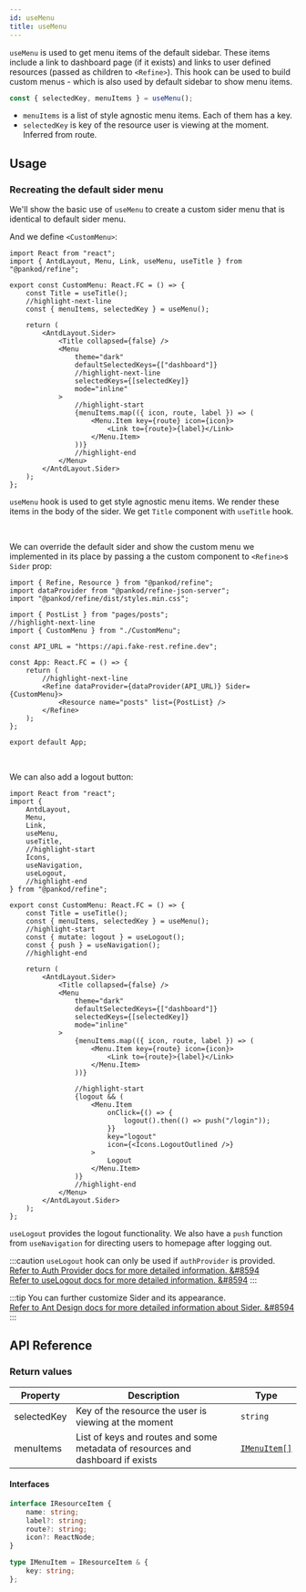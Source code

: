 ```yaml
---
id: useMenu
title: useMenu
---
```


`useMenu` is used to get menu items of the default sidebar. These items include a link to dashboard page (if it exists) and links to user defined resources (passed as children to `<Refine>`). This hook can be used to build custom menus - which is also used by default sidebar to show menu items.

```ts
const { selectedKey, menuItems } = useMenu();
```

* `menuItems` is a list of style agnostic menu items. Each of them has a key.
* `selectedKey` is key of the resource user is viewing at the moment. Inferred from route.

## Usage

### Recreating the default sider menu

We'll show the basic use of `useMenu` to create a custom sider menu that is identical to default sider menu.

And we define `<CustomMenu>`:

```tsx title="src/CustomMenu.tsx"
import React from "react";
import { AntdLayout, Menu, Link, useMenu, useTitle } from "@pankod/refine";

export const CustomMenu: React.FC = () => {
    const Title = useTitle();
    //highlight-next-line
    const { menuItems, selectedKey } = useMenu();

    return (
        <AntdLayout.Sider>
            <Title collapsed={false} />
            <Menu
                theme="dark"
                defaultSelectedKeys={["dashboard"]}
                //highlight-next-line
                selectedKeys={[selectedKey]}
                mode="inline"
            >
                //highlight-start
                {menuItems.map(({ icon, route, label }) => (
                    <Menu.Item key={route} icon={icon}>
                        <Link to={route}>{label}</Link>
                    </Menu.Item>
                ))}
                //highlight-end
            </Menu>
        </AntdLayout.Sider>
    );
};
```

`useMenu` hook is used to get style agnostic menu items. We render these items in the body of the sider. We get `Title` component with `useTitle` hook.

<br />

We can override the default sider and show the custom menu we implemented in its place by passing a the custom component to `<Refine>`s `Sider` prop:

```tsx title="App.tsx"
import { Refine, Resource } from "@pankod/refine";
import dataProvider from "@pankod/refine-json-server";
import "@pankod/refine/dist/styles.min.css";

import { PostList } from "pages/posts";
//highlight-next-line
import { CustomMenu } from "./CustomMenu";

const API_URL = "https://api.fake-rest.refine.dev";

const App: React.FC = () => {
    return (
        //highlight-next-line
        <Refine dataProvider={dataProvider(API_URL)} Sider={CustomMenu}>
            <Resource name="posts" list={PostList} />
        </Refine>
    );
};

export default App;
```

<br />

We can also add a logout button:

```tsx title="src/CustomMenu.tsx"
import React from "react";
import {
    AntdLayout,
    Menu,
    Link,
    useMenu,
    useTitle,
    //highlight-start
    Icons,
    useNavigation,
    useLogout,
    //highlight-end
} from "@pankod/refine";

export const CustomMenu: React.FC = () => {
    const Title = useTitle();
    const { menuItems, selectedKey } = useMenu();
    //highlight-start
    const { mutate: logout } = useLogout();
    const { push } = useNavigation();
    //highlight-end

    return (
        <AntdLayout.Sider>
            <Title collapsed={false} />
            <Menu
                theme="dark"
                defaultSelectedKeys={["dashboard"]}
                selectedKeys={[selectedKey]}
                mode="inline"
            >
                {menuItems.map(({ icon, route, label }) => (
                    <Menu.Item key={route} icon={icon}>
                        <Link to={route}>{label}</Link>
                    </Menu.Item>
                ))}

                //highlight-start
                {logout && (
                    <Menu.Item
                        onClick={() => {
                            logout().then(() => push("/login"));
                        }}
                        key="logout"
                        icon={<Icons.LogoutOutlined />}
                    >
                        Logout
                    </Menu.Item>
                )}
                //highlight-end
            </Menu>
        </AntdLayout.Sider>
    );
};
```

`useLogout` provides the logout functionality. We also have a `push` function from `useNavigation` for directing users to homepage after logging out.

:::caution
`useLogout` hook can only be used if `authProvider` is provided.  
[Refer to Auth Provider docs for more detailed information. &#8594](guides-and-concepts/providers/auth-provider.md)  
[Refer to useLogout docs for more detailed information. &#8594](hooks/auth/useLogout.md)
:::

:::tip
You can further customize Sider and its appearance.  
[Refer to Ant Design docs for more detailed information about Sider. &#8594](https://ant.design/components/layout/#Layout.Sider)
:::
## API Reference

### Return values

| Property    | Description                                                                    | Type                             |
| ----------- | ------------------------------------------------------------------------------ | -------------------------------- |
| selectedKey | Key of the resource the user is viewing at the moment                          | `string`                         |
| menuItems   | List of keys and routes and some metadata of resources and dashboard if exists | [`IMenuItem[]`](#interfaces)     |

#### Interfaces

```ts
interface IResourceItem {
    name: string;
    label?: string;
    route?: string;
    icon?: ReactNode;
}

type IMenuItem = IResourceItem & {
    key: string;
};
```
